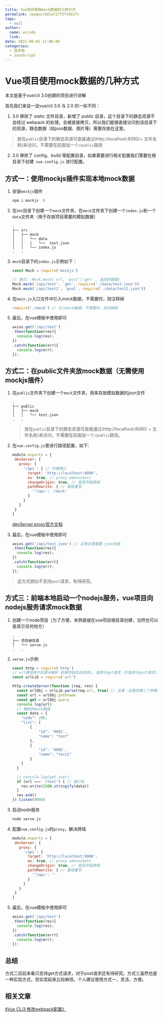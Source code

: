 ```yaml
---
title: Vue项目使用mock数据的几种方式
permalink: /pages/bd1af2f75fd361fc
tags: 
  - null
author: 
  name: wccode
  link: 
date: 2021-06-01 12:00:00
categories: 
  - 技术栈
  - JavaScript
---
```

# Vue项目使用mock数据的几种方式

本文是基于vue/cli 3.0创建的项目进行讲解

首先我们来说一说vue/cli 3.0 与 2.0 的一些不同：

1.  3.0 移除了 static 文件目录，新增了 public 目录，这个目录下的静态资源不会经过 webpack 的处理，会被直接拷贝，所以我们能够直接访问到该目录下的资源，静态数据（如json数据、图片等）需要存放在这里。
<!-- more -->
   > 放在`public`目录下的静态资源可直接通过(http://localhost:8080/+ 文件名称)来访问，不需要在前面加一个`/public`路径

2.  3.0 移除了 config、build 等配置目录，如果需要进行相关配置我们需要在根目录下创建` vue.config.js` 进行配置。

## 方式一：使用mockjs插件实现本地mock数据

1. 安装`mockjs`插件

   ```sh
   npm i mockjs -D
   ```

2. 在src目录下创建一个`mock`文件夹，在`mock`文件夹下创建一个`index.js`和一个`data`文件夹（用于存放项目需要的模拟数据）

   ```
   .
   ├── src
   │   ├── mock
   │   │   └── data
   │   │   │   └──  test.json
   │   │   └── index.js
   .   .
   ```

3. `mock`目录下的`index.js`示例如下：

   ```js
   const Mock = require('mockjs')

   // 格式： Mock.mock( url, 'post'|'get' , 返回的数据)
   Mock.mock('/api/test', 'get', require('./data/test.json'))
   Mock.mock('/api/test2', 'post', require('./data/test2.json'))
   ```

4. 在`main.js`入口文件中引入mock数据，不需要时，则注释掉

   ```js
   require('./mock') // 引入mock数据，不需要时，则注释掉
   ```

5. 最后，在vue模板中使用即可

   ```js
   axios.get('/api/test')
   .then(function(res){
     console.log(res);
   })
   .catch(function(err){
     console.log(err);
   });
   ```



## 方式二：在public文件夹放mock数据（无需使用mockjs插件）

1. 在`public`文件夹下创建一个`mock`文件夹，用来存放模拟数据的json文件

   ```
   .
   ├── public
   │   ├── mock
   │   │   └── test.json
   .   .
   ```

   > 放在`public`目录下的静态资源可直接通过(http://localhost:8080/ + 文件名称)来访问，不需要在前面加一个`/public`路径。



2. 在`vue.config.js`里进行路径配置，如下:

   ```js
   module.exports = {
    devServer: {
      proxy: {
        '/api': { // 代理接口
          target: 'http://localhost:8080',
          ws: true, // proxy websockets
          changeOrigin: true, // 是否开启跨域
          pathRewrite: { // 路径重写
            '^/api': '/mock'
          }
        }
      }
    }
   }
   ```

   [devServer.proxy官方文档](https://cli.vuejs.org/zh/config/#devserver-proxy)

3. 最后，在vue模板中使用即可

   ```js
   axios.get('/api/test.json') // 注意这里需要.json后缀
   .then(function(res){
     console.log(res);
   })
   .catch(function(err){
     console.log(err);
   });
   ```

> 这方式貌似不支持`post`请求，有待研究。



## 方式三：前端本地启动一个nodejs服务，vue项目向nodejs服务请求mock数据

1. 创建一个node项目（为了方便，本例直接在vue项目根目录创建，当然也可以是其它任何地方）

   ```
   .
   ├── 项目根目录
   │   └── serve.js
   .   .
   ```

2. `serve.js`示例

   ```js
   const http = require('http')
   // url模块用于处理与解析 前端传给后台的URL，适用于get请求（不适用于post请求），详情参见文档
   const urlLib = require('url')

   http.createServer(function (req, res) {
     const urlObj = urlLib.parse(req.url, true) // 注意：这里的第二个参数一定要设置为：true, query才能解析为对象形式,可以更加方便地获取key:value
     const url = urlObj.pathname
     const get = urlObj.query
     console.log(url)
     // 模拟的mock数据
     const data = {
       "code": 200,
       "list": [
           {
               "id": '0001',
               "name": "test"
           },
           {
               "id": '0002',
               "name": "test2"
           }
       ]
     }

     // console.log(get.user)
     if (url === '/test') { // 接口名
       res.write(JSON.stringify(data))
     }
     res.end()
   }).listen(9000)
   ```

3. 启动node服务

   ```sh
   node serve.js
   ```

4. 配置`vue.config.js`的`proxy`，解决跨域

   ```js
   module.exports = {
    devServer: {
      proxy: {
        '/api': {
          target: 'http://localhost:9000',
          ws: true, // proxy websockets
          changeOrigin: true, // 是否开启跨域
          pathRewrite: { // 路径重写
            '^/api': ''
          }
        }
      }
    }
   }
   ```

5. 最后，在vue模板中使用即可

   ```js
   axios.get('/api/test')
   .then(function(res){
     console.log(res);
   })
   .catch(function(err){
     console.log(err);
   });
   ```



## 总结

方式二目前来看只支持get方式请求，对于post请求还有待研究。方式三虽然也是一种实现方式，但实现起来比较麻烦。个人建议使用方式一，灵活、方便。



## 相关文章

[《Vue CLi3 修改webpack配置》](https://xugaoyi.com/pages/5d463fbdb172d43b/)

